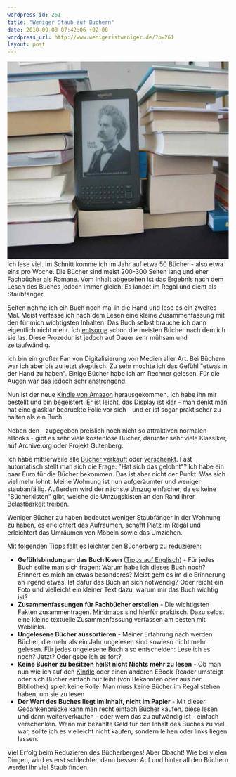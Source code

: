 ```yaml
--- 
wordpress_id: 261
title: "Weniger Staub auf Büchern"
date: 2010-09-08 07:42:06 +02:00
wordpress_url: http://www.wenigeristweniger.de/?p=261
layout: post
---
```

<div class="center"><a href="/wp-content/uploads/2010/09/IMG_1520.jpg"><img class="aligncenter size-full wp-image-269" title="IMG_1520" src="/wp-content/uploads/2010/09/IMG_1520.jpg" alt="Bücherstapel" width="600" height="450" /></a> </div>Ich lese viel. Im Schnitt komme ich im Jahr auf etwa 50 Bücher - also etwa eins pro Woche. Die Bücher sind meist 200-300 Seiten lang und eher Fachbücher als Romane. Vom Inhalt abgesehen ist das Ergebnis nach dem Lesen des Buches jedoch immer gleich: Es landet im Regal und dient als Staubfänger.

Selten nehme ich ein Buch noch mal in die Hand und lese es ein zweites Mal. Meist verfasse ich nach dem Lesen eine kleine Zusammenfassung mit den für mich wichtigsten Inhalten. Das Buch selbst brauche ich dann eigentlich nicht mehr. Ich <a href="/artikel/nicht-mehr-benotigte-dinge-entsorgen/">entsorge</a> schon die meisten Bücher nach dem ich sie las. Diese Prozedur ist jedoch auf Dauer sehr mühsam und zeitaufwändig.

Ich bin ein großer Fan von Digitalisierung von Medien aller Art. Bei Büchern war ich aber bis zu letzt skeptisch. Zu sehr mochte ich das Gefühl "etwas in der Hand zu haben". Einige Bücher habe ich am Rechner gelesen. Für die Augen war das jedoch sehr anstrengend.

Nun ist der neue <a href="http://www.amazon.com/exec/obidos/ASIN/B002Y27P3M/hendrvolkm-21">Kindle von Amazon</a> herausgekommen. Ich habe ihn mir bestellt und bin begeistert. Er ist leicht, das Display ist klar - man denkt man hat eine glasklar bedruckte Folie vor sich - und er ist sogar praktischer zu halten als ein Buch.

Neben den - zugegeben preislich noch nicht so attraktiven normalen eBooks - gibt es sehr viele kostenlose Bücher, darunter sehr viele Klassiker, auf Archive.org oder Projekt Gutenberg.

Ich habe mittlerweile alle <a href="http://ad.zanox.com/ppc/?14471569C1535662350T">Bücher verkauft</a> oder <a href="http://www.buechertisch.org/">verschenkt</a>. Fast automatisch stellt man sich die Frage: "Hat sich das gelohnt"? Ich habe ein paar Euro für die Bücher bekommen. Das ist aber nicht der Punkt. Was sich viel mehr lohnt: Meine Wohnung ist nun aufgeräumter und weniger staubanfällig. Außerdem wird der nächste <a href="/artikel/weniger-zeug-im-keller/">Umzug</a> einfacher, da es keine "Bücherkisten" gibt, welche die Umzugskisten an den Rand ihrer Belastbarkeit treiben.

Weniger Bücher zu haben bedeutet weniger Staubfänger in der Wohnung zu haben, es erleichtert das Aufräumen, schafft Platz im Regal und erleichtert das Umräumen von Möbeln sowie das Umziehen.

Mit folgenden Tipps fällt es leichter den Bücherberg zu reduzieren:
<ul>
	<li><strong>Gefühlsbindung an das Buch lösen</strong> (<a href="http://www.becomingminimalist.com/2010/08/09/breaking-the-sentimental-attachment-to-books/">Tipps auf Englisch</a>) - Für jedes Buch sollte man sich fragen: Warum habe ich dieses Buch noch? Erinnert es mich an etwas besonderes? Meist geht es im die Erinnerung an irgend etwas. Ist dafür das Buch an sich notwendig? Oder reicht ein Foto und vielleicht ein kleiner Text dazu, warum mir das Buch wichtig ist?</li>
	<li><strong>Zusammenfassungen für Fachbücher erstellen</strong> - Die wichtigsten Fakten zusammentragen. <a href="http://de.wikipedia.org/wiki/Mind-Map">Mindmaps</a> sind hierfür praktisch. Dazu selbst eine kleine textuelle Zusammenfassung verfassen am besten mit Weblinks.</li>
	<li><strong>Ungelesene Bücher aussortieren</strong> - Meiner Erfahrung nach werden Bücher, die mehr als ein Jahr ungelesen sind sowieso nicht mehr gelesen. Für jedes ungelesene Buch also entscheiden: Lese ich es noch? Jetzt? Oder gebe ich es fort?</li>
	<li><strong>Keine Bücher zu besitzen heißt nicht Nichts mehr zu lesen</strong> - Ob man nun wie ich auf den <a href="http://www.amazon.com/exec/obidos/ASIN/B002Y27P3M/hendrvolkm-21">Kindle</a> oder einen anderen EBook-Reader umsteigt oder sich Bücher einfach nur leiht (von Bekannten oder aus der Bibliothek) spielt keine Rolle. Man muss keine Bücher im Regal stehen haben, um sie zu lesen</li>
	<li><strong>Der Wert des Buches liegt im Inhalt, nicht im Papier</strong> - Mit dieser Gedankenbrücke kann man recht einfach Bücher kaufen, diese lesen und dann weiterverkaufen - oder wem das zu aufwändig ist - einfach verschenken. Wenn mir bezahlte Geld für den Inhalt des Buches zu viel war, sollte ich es vielleicht nicht kaufen, sondern leihen oder links liegen lassen.</li>
</ul>
Viel Erfolg beim Reduzieren des Bücherberges! Aber Obacht! Wie bei vielen Dingen, wird es erst schlechter, dann besser: Auf und hinter all den Büchern werdet ihr viel Staub finden.
